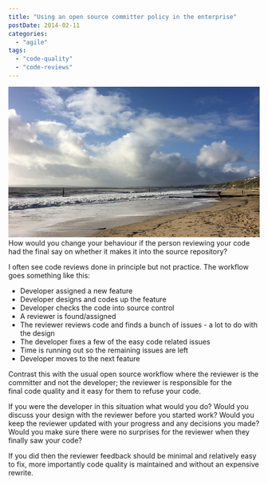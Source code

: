 ```yaml
---
title: "Using an open source committer policy in the enterprise"
postDate: 2014-02-11
categories: 
  - "agile"
tags: 
  - "code-quality"
  - "code-reviews"
---
```


![Southbourne Beach](./12467521734_d2293e9855_z.jpg)How would you change your behaviour if the person reviewing your code had the final say on whether it makes it into the source repository?

I often see code reviews done in principle but not practice. The workflow goes something like this:

- Developer assigned a new feature
- Developer designs and codes up the feature
- Developer checks the code into source control
- A reviewer is found/assigned
- The reviewer reviews code and finds a bunch of issues - a lot to do with the design
- The developer fixes a few of the easy code related issues
- Time is running out so the remaining issues are left
- Developer moves to the next feature

Contrast this with the usual open source workflow where the reviewer is the committer and not the developer; the reviewer is responsible for the final code quality and it easy for them to refuse your code.

If you were the developer in this situation what would you do? Would you discuss your design with the reviewer before you started work? Would you keep the reviewer updated with your progress and any decisions you made? Would you make sure there were no surprises for the reviewer when they finally saw your code?

If you did then the reviewer feedback should be minimal and relatively easy to fix, more importantly code quality is maintained and without an expensive rewrite.
